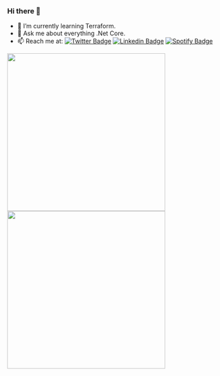 ### Hi there 👋
- 🌱 I’m currently learning Terraform.
- 💬 Ask me about everything .Net Core.
- 📫 Reach me at:  [![Twitter Badge](https://img.shields.io/badge/-Twitter-1ca0f1?style=flat-square&labelColor=1ca0f1&logo=twitter&logoColor=white&link=https://twitter.com/WajahatAliAbid)](https://twitter.com/WajahatAliAbid)
[![Linkedin Badge](https://img.shields.io/badge/-LinkedIn-blue?style=flat-square&logo=Linkedin&logoColor=white&link=https://www.linkedin.com/in/WajahatAliAbid/)](https://www.linkedin.com/in/opakholis)
[![Spotify Badge](https://img.shields.io/badge/Spotify-%231ED760.svg?&style=flat-square&logo=spotify&logoColor=white)](https://open.spotify.com/user/wajahataliabid?si=WulLNlz-RcKscxmPCkD-9A)

<a href="https://github.com/anuraghazra/github-readme-stats">
  <img  
  height=365px
 src="https://github-readme-stats.vercel.app/api?username=WajahatAliAbid&count_private=true&show_icons=true&theme=nightowl" />
</a>

<a href="https://github.com/anuraghazra/github-readme-stats">
  <img height=365px   src="https://github-readme-stats.vercel.app/api/top-langs/?username=WajahatAliAbid&hide=Jupyter%20Notebook&theme=nightowl" />
</a>

